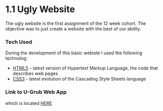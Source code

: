 # 1.1 Ugly Website

The ugly website is the first assignment of the 12 week cohort. The objective was to just create a website with the best of our ability.



### Tech Used

During the development of this basic webiste I used the following technolog:


* [HTML5] - latest version of Hypertext Markup Language, the code that describes web pages
* [CSS3] - latest evolution of the Cascading Style Sheets language




### Link to U-Grub Web App
which is located [HERE]




   [HTML5]: <https://developer.mozilla.org/en-US/docs/Web/Guide/HTML/HTML5>
   [CSS3]: <https://developer.mozilla.org/en-US/docs/Web/CSS/CSS3>
   [HERE]: <https://frazierr2.github.io/1.1-ugly-website/>
